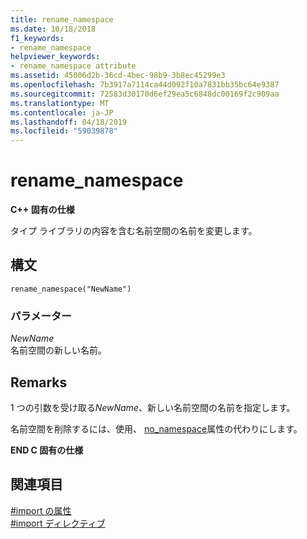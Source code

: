 ```yaml
---
title: rename_namespace
ms.date: 10/18/2018
f1_keywords:
- rename_namespace
helpviewer_keywords:
- rename_namespace attribute
ms.assetid: 45006d2b-36cd-4bec-98b9-3b8ec45299e3
ms.openlocfilehash: 7b3917a7114ca44d092f10a7831bb35bc64e9387
ms.sourcegitcommit: 72583d30170d6ef29ea5c6848dc00169f2c909aa
ms.translationtype: MT
ms.contentlocale: ja-JP
ms.lasthandoff: 04/18/2019
ms.locfileid: "59039878"
---
```

# <a name="renamenamespace"></a>rename_namespace

**C++ 固有の仕様**

タイプ ライブラリの内容を含む名前空間の名前を変更します。

## <a name="syntax"></a>構文

```
rename_namespace("NewName")
```

### <a name="parameters"></a>パラメーター

*NewName*<br/>
名前空間の新しい名前。

## <a name="remarks"></a>Remarks

1 つの引数を受け取る*NewName*、新しい名前空間の名前を指定します。

名前空間を削除するには、使用、 [no_namespace](../preprocessor/no-namespace.md)属性の代わりにします。

**END C 固有の仕様**

## <a name="see-also"></a>関連項目

[#import の属性](../preprocessor/hash-import-attributes-cpp.md)<br/>
[#import ディレクティブ](../preprocessor/hash-import-directive-cpp.md)